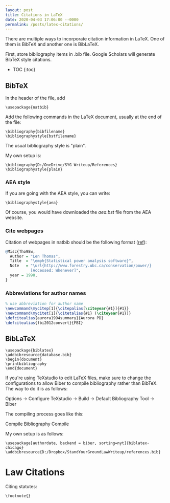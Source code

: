 ```yaml
---
layout: post
title: Citations in LaTeX
date: 2020-04-03 17:06:00 --0000
permalink: /posts/latex-citations/
---
```


There are multiple ways to incorporate citation information in LaTeX. One of them is BibTeX and another one is BibLaTeX.

First, store bibliography items in .bib file. Google Scholars will generate BibTeX style citations.

* TOC
{:toc}


## BibTeX

In the header of the file, add
```
\usepackage{natbib}
```

Add the following commands in the LaTeX document, usually at the end of the file:
```
\bibliography{bibfilename}
\bibliographystyle{bstfilename}
```

The usual bibliography style is "plain".

My own setup is:
```
\bibliography{D:/OneDrive/SYG Writeup/References}
\bibliographystyle{plain}
```

### AEA style
If you are going with the AEA style, you can write:

```
\bibliographystyle{aea}
```

Of course, you would have downloaded the *aea.bst* file from the AEA website.

### Cite webpages
Citation of webpages in natbib should be the following format ([ref](https://tex.stackexchange.com/questions/157291/natbib-and-website-citation)):
```r
@Misc{Tho98w,
  Author = "Len Thomas",
  Title  = "\emph{Statistical power analysis software}",
  Note   = "\url{http://www.forestry.ubc.ca/conservation/power/}
           [Accessed: Whenever]",
  year = 1998,
}
```

### Abbreviations for author names
```LaTeX
% use abbreviation for author name
\newcommand\mycitep[1]{\citepalias[\citeyear{#1}]{#1}}
\newcommand\mycitet[1]{\citetalias{#1} (\citeyear{#1})}  
\defcitealias{aurora1994summary}{Aurora PD}
\defcitealias{fbi2012convert}{FBI}
```

## BibLaTeX

```
\usepackage{biblatex}
\addbibresource{database.bib}
\begin{document}
\printbibliography
\end{document}
```

If you're using TeXstudio to edit LaTeX files, make sure to change the configurations to allow Biber to compile bibliography rather than BibTeX. The way to do it is as follows:

Options -> Configure TeXstudio -> Build -> Default Bibliography Tool -> Biber

The compiling process goes like this:

Compile
Bibliography
Compile

My own setup is as follows:
```
\usepackage[authordate, backend = biber, sorting=nyt]{biblatex-chicago}
\addbibresource{D:/Dropbox/StandYourGroundLawWriteup/references.bib}
```

# Law Citations

Citing statutes:
```
\footnote{}
```
